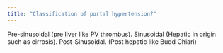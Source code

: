 ```yaml
---
title: "Classification of portal hypertension?"
---
```

Pre-sinusoidal (pre liver like PV thrombus). Sinusoidal (Hepatic in origin such as cirrosis). Post-Sinusoidal. (Post hepatic like Budd Chiari)

